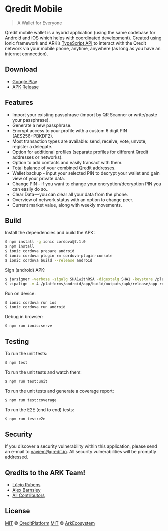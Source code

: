 # Qredit Mobile


> A Wallet for Everyone

Qredit mobile wallet is a hybrid application (using the same codebase for Android and iOS which helps with coordinated development). Created using Ionic framework and ARK’s [TypeScript API](https://github.com/ArkEcosystem/ark-ts) to interact with the Qredit network via your mobile phone, anytime, anywhere (as long as you have an internet connection).

## Download

- [Google Play](https://play.google.com/store/apps/details?id=io.qredit.wallet.mobile)
- [APK Release](https://github.com/HodlerCompany/mobile-wallet/releases)


## Features

- Import your existing passphrase (import by QR Scanner or write/paste your passphrase).
- Generate a new passphrase.
- Encrypt access to your profile with a custom 6 digit PIN (AES256+PBKDF2).
- Most transaction types are available: send, receive, vote, unvote, register a delegate.
- Option for additional profiles (separate profiles for different Qredit addresses or networks).
- Option to add contacts and easily transact with them.
- Total balance of your combined Qredit addresses.
- Wallet backup - input your selected PIN to decrypt your wallet and gain view of your private data.
- Change PIN - if you want to change your encryption/decryption PIN you can easily do so..
- Clear Data — you can clear all your data from the phone.
- Overview of network status with an option to change peer.
- Current market value, along with weekly movements.

## Build

Install the dependencies and build the APK:

```bash
$ npm install -g ionic cordova@7.1.0
$ npm install
$ ionic cordova prepare android
$ ionic cordova plugin rm cordova-plugin-console
$ ionic cordova build --release android
```

Sign (android) APK:

```bash
$ jarsigner -verbose -sigalg SHA1withRSA -digestalg SHA1 -keystore /platforms/android/app/build/outputs/apk/release/my-release-key.keystore /platforms/android/app/build/outputs/apk/release/app-release-unsigned.apk HodlerCompany
$ zipalign -v 4 /platforms/android/app/build/outputs/apk/release/app-release-unsigned.apk Qredit.apk
```

Run on device:

```bash
$ ionic cordova run ios
$ ionic cordova run android
```

Debug in browser:

```bash
$ npm run ionic:serve
```

## Testing

To run the unit tests:
```bash
$ npm test
```

To run the unit tests and watch them:
```bash
$ npm run test:unit
```

To run the unit tests and generate a coverage report:
```bash
$ npm run test:coverage
```

To run the E2E (end to end) tests:
```bash
$ npm run test:e2e
```

## Security

If you discover a security vulnerability within this application, please send an e-mail to nayiem@qredit.io. All security vulnerabilities will be promptly addressed.

## Qredits to the ARK Team!

- [Lúcio Rubens](https://github.com/luciorubeens)
- [Alex Barnsley](https://github.com/alexbarnsley)
- [All Contributors](../../contributors)

## License

[MIT](LICENSE) © [QreditPlatform](https://qredit.io)
[MIT](LICENSE) © [ArkEcosystem](https://ark.io)

